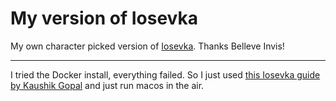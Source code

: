 # My version of Iosevka

My own character picked version of [Iosevka](https://github.com/be5invis/Iosevka/). Thanks Belleve Invis!

---

I tried the Docker install, everything failed. So I just used [this Iosevka guide by Kaushik Gopal](https://blog.jkl.gg/build-iosevka-font-mac-os/) and just run macos in the air.
